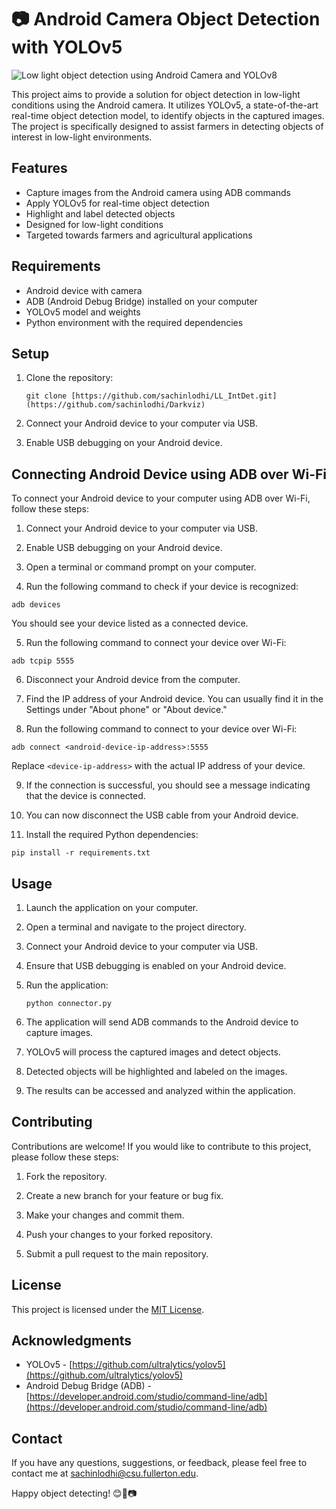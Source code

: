 # 📷 Android Camera Object Detection with YOLOv5

![Low light object detection using Android Camera and YOLOv8](https://assets-global.website-files.com/5d7b77b063a9066d83e1209c/63db74f3ad17836fc9680abe_63c6bf8a5117ff7e193911bf_HERO%2520-%2520iTOBO.jpeg)

This project aims to provide a solution for object detection in low-light conditions using the Android camera. It utilizes YOLOv5, a state-of-the-art real-time object detection model, to identify objects in the captured images. The project is specifically designed to assist farmers in detecting objects of interest in low-light environments.

## Features

- Capture images from the Android camera using ADB commands
- Apply YOLOv5 for real-time object detection
- Highlight and label detected objects
- Designed for low-light conditions
- Targeted towards farmers and agricultural applications

## Requirements

- Android device with camera
- ADB (Android Debug Bridge) installed on your computer
- YOLOv5 model and weights
- Python environment with the required dependencies

## Setup

1. Clone the repository:

   ```
   git clone [https://github.com/sachinlodhi/LL_IntDet.git](https://github.com/sachinlodhi/Darkviz)
   ```

2. Connect your Android device to your computer via USB.



3. Enable USB debugging on your Android device.


## Connecting Android Device using ADB over Wi-Fi

To connect your Android device to your computer using ADB over Wi-Fi, follow these steps:

1. Connect your Android device to your computer via USB.

2. Enable USB debugging on your Android device.

3. Open a terminal or command prompt on your computer.

4. Run the following command to check if your device is recognized:
```shell
adb devices
```
You should see your device listed as a connected device.

5. Run the following command to connect your device over Wi-Fi:
```shell
adb tcpip 5555
```


6. Disconnect your Android device from the computer.

7. Find the IP address of your Android device. You can usually find it in the Settings under "About phone" or "About device."

8. Run the following command to connect to your device over Wi-Fi:

```shell
adb connect <android-device-ip-address>:5555
```
Replace `<device-ip-address>` with the actual IP address of your device.

9. If the connection is successful, you should see a message indicating that the device is connected.

10. You can now disconnect the USB cable from your Android device.

11. Install the required Python dependencies:

   ```
   pip install -r requirements.txt
   ```

## Usage

1. Launch the application on your computer.

2. Open a terminal and navigate to the project directory.

3. Connect your Android device to your computer via USB.

4. Ensure that USB debugging is enabled on your Android device.

5. Run the application:

   ```
   python connector.py
   ```

6. The application will send ADB commands to the Android device to capture images.

7. YOLOv5 will process the captured images and detect objects.

8. Detected objects will be highlighted and labeled on the images.

9. The results can be accessed and analyzed within the application.

## Contributing

Contributions are welcome! If you would like to contribute to this project, please follow these steps:

1. Fork the repository.

2. Create a new branch for your feature or bug fix.

3. Make your changes and commit them.

4. Push your changes to your forked repository.

5. Submit a pull request to the main repository.

## License

This project is licensed under the [MIT License](LICENSE).

## Acknowledgments

- YOLOv5 - [https://github.com/ultralytics/yolov5](https://github.com/ultralytics/yolov5)
- Android Debug Bridge (ADB) - [https://developer.android.com/studio/command-line/adb](https://developer.android.com/studio/command-line/adb)

## Contact

If you have any questions, suggestions, or feedback, please feel free to contact me at [sachinlodhi@csu.fullerton.edu](mailto:sachinlodhi@csu.fullerton.edu).

Happy object detecting! 😊🌱📷
